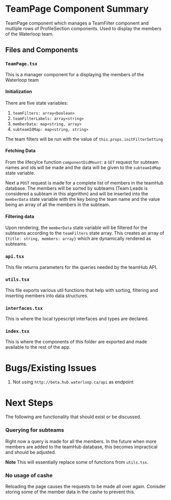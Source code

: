 # TeamPage Component Summary
TeamPage component which manages a TeamFilter component and mutliple rows of ProfileSection components. Used to display the members of the Waterloop team.

## Files and Components
### ```TeamPage.tsx```
This is a manager component for a displaying the members of the Waterloop team

#### Initialization
There are five state variables:
1. ```teamFilters: array<boolean>```
2. ```teamFilterLabels: array<string>```
3. ```memberData: map<string, array>```
4. ```subteamIdMap: map<string, string>```

The team filters will be run with the value of ```this.props.initFilterSetting```

#### Fetching Data
From the lifecylce function ```componentDidMount```: a ```GET``` request for subteam names and ids will be made and the data will be given to the ```subteamIdMap``` state variable.

Next a ```POST``` request is made for a complete list of members in the teamHub database. The members will be sorted by subteams (Team Leads is considered a subteam in this algorithm) and will be inserted into the ```memberData``` state variable with the key being the team name and the value being an array of all the members in the subteam.

#### Filtering data
Upon rendering, the ```memberData``` state variable will be filtered for the subteams according to the ```teamFilters``` state array. This creates an array of ```{title: string, members: array}``` which are dynamically rendered as subteams.

### ```api.tsx```
This file returns parameters for the queries needed by the teamHub API.

### ```utils.tsx```
This file exports various util functions that help with sorting, filtering and inserting members into data structures.

### ```interfaces.tsx```
This is where the local typescript interfaces and types are declared.

### ```index.tsx```
This is where the components of this folder are exported and made available to the rest of the app.

# Bugs/Existing Issues
1. Not using ```http://beta.hub.waterloop.ca/api``` as endpoint

# Next Steps
The following are functionality that should exist or be discussed.

### Querying for subteams
Right now a query is made for all the members. In the future when more members are added to the teamHub database, this becomes impractical and should be adjusted.

**Note** This will essentially replace some of functions from ```utils.tsx```.

### No usage of cashe
Reloading the page causes the requests to be made all over again. Conisder storing some of the member data in the cashe to prevent this.

